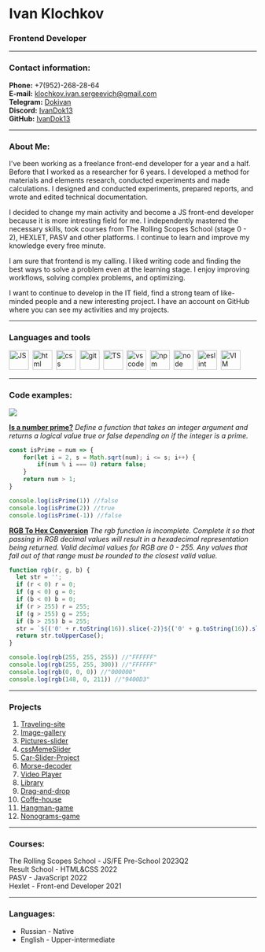 # Ivan Klochkov
### Frontend Developer
---
### Contact information:
**Phone:** +7(952)-268-28-64<br>
**E-mail:** [klochkov.ivan.sergeevich@gmail.com](mailto:klochkov.ivan.sergeevich@gmail.com)<br>
**Telegram:** [Dokivan](https://t.me/Dokivan)<br>
**Discord:** [IvanDok13](https://discordapp.com/users/IvanDok13#5167/)<br>
**GitHub:** [IvanDok13](https://github.com/IvanDok13)<br>

---
### About Me:
   I've been working as a freelance front-end developer for a year and a half. 
   Before that I worked as a researcher for 6 years. I developed a method for materials and elements research, conducted experiments and made calculations. I designed and conducted experiments, prepared reports, and wrote and edited technical documentation.       
   
   I decided to change my main activity and become a JS front-end developer because it is more intresting field for me. I independently mastered the necessary skills, took courses from The Rolling Scopes School (stage 0 - 2), HEXLET, PASV and other platforms. I continue to learn and improve my knowledge every free minute. 
   
   I am sure that frontend is my calling. I liked writing code and finding the best ways to solve a problem even at the learning stage. I enjoy improving workflows, solving complex problems, and optimizing. 
   
   I want to continue to develop in the IT field, find a strong team of like-minded people and a new interesting project. I have an account on GitHub where you can see my activities and my projects.

---
### Languages and tools
<img src="https://cdn.jsdelivr.net/gh/devicons/devicon/icons/javascript/javascript-original.svg" title="JS" width="40" height="40"/>&nbsp;
<img src="https://cdn.jsdelivr.net/gh/devicons/devicon/icons/html5/html5-original.svg" title="html" width="40" height="40"/>&nbsp;
<img src="https://cdn.jsdelivr.net/gh/devicons/devicon/icons/css3/css3-original.svg" title="css" width="40" height="40"/>&nbsp;
<img src="https://cdn.jsdelivr.net/gh/devicons/devicon/icons/git/git-plain.svg" title="git" width="40" height="40"/>&nbsp;
<img src="https://cdn.jsdelivr.net/gh/devicons/devicon/icons/typescript/typescript-original.svg" title="TS" width="40" height="40"/>&nbsp;
<img src="https://cdn.jsdelivr.net/gh/devicons/devicon/icons/vscode/vscode-original.svg" title="vscode" width="40" height="40"/>&nbsp;
<img src="https://cdn.jsdelivr.net/gh/devicons/devicon/icons/npm/npm-original-wordmark.svg" title="npm" width="40" height="40"/>&nbsp;
<img src="https://cdn.jsdelivr.net/gh/devicons/devicon/icons/nodejs/nodejs-original.svg" title="node" width="40" height="40"/>&nbsp;
<img src="https://cdn.jsdelivr.net/gh/devicons/devicon/icons/eslint/eslint-original.svg" title="eslint" width="40" height="40"/>&nbsp;
<img src="https://cdn.jsdelivr.net/gh/devicons/devicon/icons/vim/vim-original.svg" title="VIM" width="40" height="40"/>&nbsp;

---
### Code examples:
<a href="https://www.codewars.com/users/rsschool_5bb3f79998ed1d87"><img src="https://www.codewars.com/users/rsschool_5bb3f79998ed1d87/badges/large"></a>

**[Is a number prime?](https://www.codewars.com/kata/5262119038c0985a5b00029f)**
*Define a function that takes an integer argument and returns a logical value true or false depending on if the integer is a prime.*

```javascript
const isPrime = num => {
    for(let i = 2, s = Math.sqrt(num); i <= s; i++) {
        if(num % i === 0) return false;
    }
    return num > 1;
}

console.log(isPrime(1)) //false
console.log(isPrime(2)) //true
console.log(isPrime(-1)) //false
```
**[RGB To Hex Conversion](https://www.codewars.com/kata/513e08acc600c94f01000001)**
*The rgb function is incomplete. Complete it so that passing in RGB decimal values will result in a hexadecimal representation being returned. Valid decimal values for RGB are 0 - 255. Any values that fall out of that range must be rounded to the closest valid value.*

```javascript
function rgb(r, g, b) {
  let str = '';
  if (r < 0) r = 0;
  if (g < 0) g = 0;
  if (b < 0) b = 0;
  if (r > 255) r = 255;
  if (g > 255) g = 255;
  if (b > 255) b = 255;
  str = `${('0' + r.toString(16)).slice(-2)}${('0' + g.toString(16)).slice(-2)}${('0' + b.toString(16)).slice(-2)}`
  return str.toUpperCase();
}

console.log(rgb(255, 255, 255)) //"FFFFFF"
console.log(rgb(255, 255, 300)) //"FFFFFF"
console.log(rgb(0, 0, 0)) //"000000"
console.log(rgb(148, 0, 211)) //"9400D3"
```
---
### Projects
1. [Traveling-site](https://ivandok13.github.io/traveling-site/)
2. [Image-gallery](https://rolling-scopes-school.github.io/ivandok13-JSFEPRESCHOOL2023Q2/image-galery/)
3. [Pictures-slider](https://ivandok13.github.io/pictures-slider/)
4. [cssMemeSlider](https://ivandok13.github.io/cssMemeSlider/cssMemeSlider/index.html)
5. [Car-Slider-Project](https://ivandok13.github.io/slide-project/)
6. [Morse-decoder](https://github.com/IvanDok13/morse-decoder)
7. [Video Player](https://rolling-scopes-school.github.io/ivandok13-JSFEPRESCHOOL2023Q2/custom-video/)
8. [Library](https://rolling-scopes-school.github.io/ivandok13-JSFEPRESCHOOL2023Q2/library/)
9. [Drag-and-drop](https://ivandok13.github.io/drag-and-drop/)
10. [Coffe-house](https://rolling-scopes-school.github.io/ivandok13-JSFE2023Q4/coffee-house/pages/main/)
11. [Hangman-game](https://rolling-scopes-school.github.io/ivandok13-JSFE2023Q4/)
12. [Nonograms-game](https://rolling-scopes-school.github.io/ivandok13-JSFE2023Q4/nonograms/)

---
### Courses:
The Rolling Scopes School - JS/FE Pre-School 2023Q2<br>
Result School - HTML&CSS 2022<br>
PASV - JavaScript 2022<br>
Hexlet - Front-end Developer 2021<br>

---
### Languages:
- Russian \- Native
- English \- Upper-intermediate
